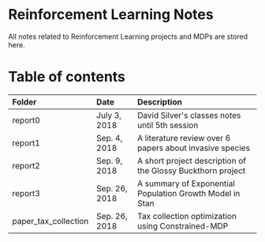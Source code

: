 # Reinforcement Learning Notes
All notes related to Reinforcement Learning projects and MDPs are stored here. 

# Table of contents
| Folder | Date | Description |
| :----- | :--- | :---------- |
| report0 | July 3, 2018 | David Silver's classes notes until 5th session
| report1 | Sep. 4, 2018 | A literature review over 6 papers about invasive species
| report2 | Sep. 9, 2018 | A short project description of the Glossy Buckthorn project
| report3 | Sep. 26, 2018 | A summary of Exponential Population Growth Model in Stan
| paper_tax_collection | Sep. 26, 2018 | Tax collection optimization using Constrained-MDP

